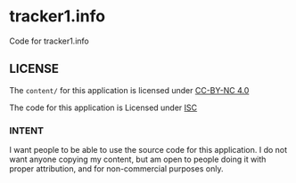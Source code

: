 # tracker1.info

Code for tracker1.info

## LICENSE

The `content/` for this application is licensed under [CC-BY-NC 4.0](./content/LICENSE.txt)

The code for this application is Licensed under [ISC](./LICENSE.txt)

### INTENT

I want people to be able to use the source code for this 
application.  I do not want anyone copying my content, 
but am open to people doing it with proper attribution, 
and for non-commercial purposes only.
